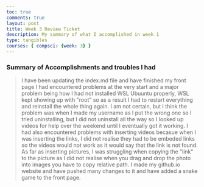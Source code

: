 ```yaml
---
toc: true
comments: true
layout: post
title: Week 3 Review Ticket
description: My summary of what I accomplished in week 1
type: tangibles
courses: { compsci: {week: 3} }
---
```

### Summary of Accomplishments and troubles I had
> I have been updating the index.md file and have finished my front page I had encountered problems at the very start and a major problem being how I had not installed WSL Ubuuntu properly, WSL kept showing up with "root" so as a result I had to restart everything and reinstall the whole thing again. I am not certain, but I think the problem was when I made my username as I put the wrong one so I tried uninstalling, but I did not uninstall all the way so I looked up videos for help over the weekend until I eventually got it working. I had also encountered problems with inserting videos becasue when I was inserting the links, I did not realise they had to be embeded links so the videos would not work as it would say that the link is not found. As far as inserting pictures, I was struggling when copying the "link" to the picture as I did not realise when you drag and drop the photo into images you have to copy relative path. I made my github.io website and have pushed many changes to it and have added a snake game to the front page.